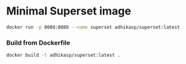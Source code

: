# Minimal Superset image

```bash
docker run -p 8088:8088 --name superset adhikasp/superset:latest
```

### Build from Dockerfile

```bash
docker build -t adhikasp/superset:latest .
```